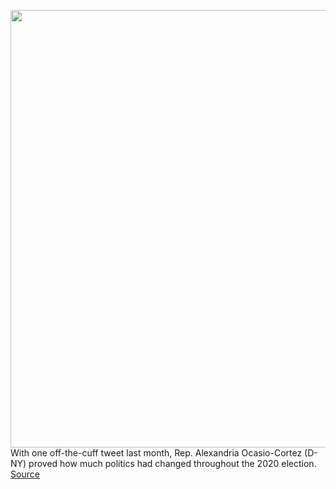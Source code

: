 <img src='https://cdn.vox-cdn.com/thumbor/EKkse7YaViolPQh5Uy_jBMuw7Ac=/0x0:3000x2209/1200x800/filters:focal(1260x865:1740x1345)/cdn.vox-cdn.com/uploads/chorus_image/image/67731594/1205412915.0.jpg' width='700px' /><br/>
With one off-the-cuff tweet last month, Rep. Alexandria Ocasio-Cortez (D-NY) proved how much politics had changed throughout the 2020 election.
<a href='https://www.theverge.com/21547674/2020-election-aoc-bernie-sanders-among-us-twitch-markey-progressive-organizing-online'> Source <a/>